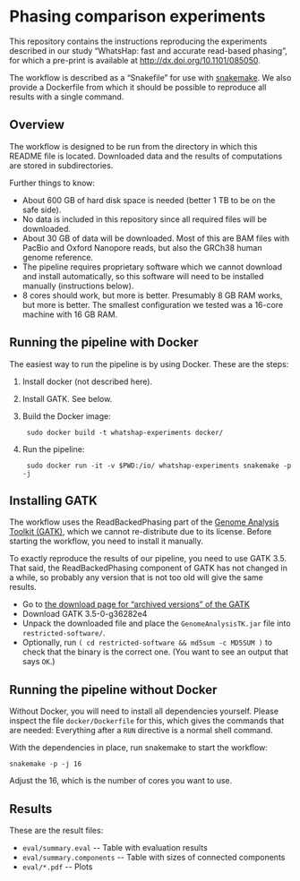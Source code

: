 # Phasing comparison experiments

This repository contains the instructions reproducing the experiments described
in our study “WhatsHap: fast and accurate read-based phasing”, for which a
pre-print is available at <http://dx.doi.org/10.1101/085050>.

The workflow is described as a “Snakefile” for use with
[snakemake](http://snakemake.bitbucket.org). We also provide a Dockerfile from
which it should be possible to reproduce all results with a single command.

## Overview

The workflow is designed to be run from the directory in which this README file
is located. Downloaded data and the results of computations are stored in
subdirectories.

Further things to know:

* About 600 GB of hard disk space is needed (better 1 TB to be on the safe side).
* No data is included in this repository since all required files will be
  downloaded.
* About 30 GB of data will be downloaded. Most of this are BAM files with
  PacBio and Oxford Nanopore reads, but also the GRCh38 human genome reference.
* The pipeline requires proprietary software which we cannot download and
  install automatically, so this software will need to be installed manually
  (instructions below).
* 8 cores should work, but more is better. Presumably 8 GB RAM works, but more
  is better. The smallest configuration we tested was a 16-core machine with
  16 GB RAM.


## Running the pipeline with Docker

The easiest way to run the pipeline is by using Docker. These are the steps:

1. Install docker (not described here).
2. Install GATK. See below.
3. Build the Docker image:

        sudo docker build -t whatshap-experiments docker/

4. Run the pipeline:

        sudo docker run -it -v $PWD:/io/ whatshap-experiments snakemake -p -j


## Installing GATK

The workflow uses the ReadBackedPhasing part of the
[Genome Analysis Toolkit (GATK)](https://software.broadinstitute.org/gatk/),
which we cannot re-distribute due to its license. Before starting the workflow,
you need to install it manually.

To exactly reproduce the results of our pipeline, you need to use GATK 3.5.
That said, the ReadBackedPhasing component of GATK has not changed in a while,
so probably any version that is not too old will give the same results.

- Go to
  [the download page for “archived versions” of the GATK](https://software.broadinstitute.org/gatk/download/archive)
- Download GATK 3.5-0-g36282e4
- Unpack the downloaded file and place the `GenomeAnalysisTK.jar` file into
  `restricted-software/`.
- Optionally, run `( cd restricted-software && md5sum -c MD5SUM )` to check that
  the binary is the correct one. (You want to see an output that says `OK`.)


## Running the pipeline without Docker

Without Docker, you will need to install all dependencies yourself. Please
inspect the file `docker/Dockerfile` for this, which gives the commands that are
needed: Everything after a `RUN` directive is a normal shell command.

With the dependencies in place, run snakemake to start the workflow:

    snakemake -p -j 16

Adjust the 16, which is the number of cores you want to use.


## Results

These are the result files:

* `eval/summary.eval` -- Table with evaluation results
* `eval/summary.components` -- Table with sizes of connected components
* `eval/*.pdf` -- Plots
